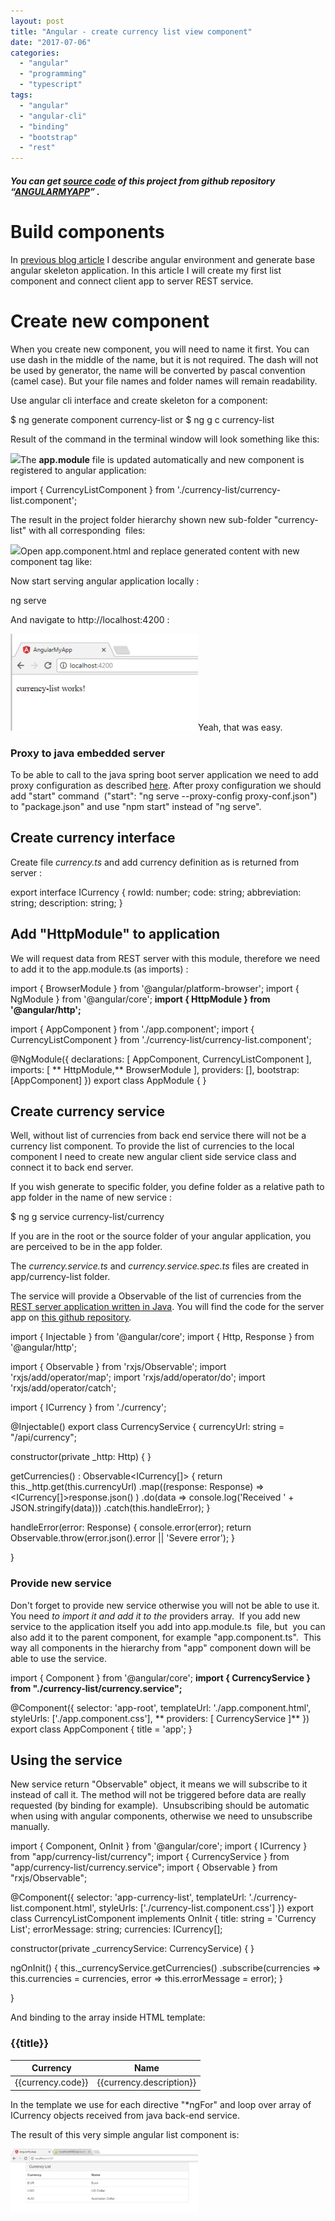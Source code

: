 ```yaml
---
layout: post
title: "Angular - create currency list view component"
date: "2017-07-06"
categories: 
  - "angular"
  - "programming"
  - "typescript"
tags: 
  - "angular"
  - "angular-cli"
  - "binding"
  - "bootstrap"
  - "rest"
---
```


##### You can get [source code](https://github.com/bisaga/SpringBootMyApp) of this project from github repository “[ANGULARMYAPP](https://github.com/bisaga/AngularMyApp)” .

# Build components

In [previous blog article](http://bisaga.com/blog/programming/angular-and-git-project-setup/) I describe angular environment and generate base angular skeleton application. In this article I will create my first list component and connect client app to server REST service.

# Create new component

When you create new component, you will need to name it first. You can use dash in the middle of the name, but it is not required. The dash will not be used by generator, the name will be converted by pascal convention (camel case). But your file names and folder names will remain readability.

Use angular cli interface and create skeleton for a component:

$ ng generate component currency-list
  or
$ ng g c currency-list

Result of the command in the terminal window will look something like this:

[![](images/2017-06-27-22_33_01-AngularMyApp-—-Visual-Studio-Code-300x81.png)](http://bisaga.com/blog/wp-content/uploads/2017/06/2017-06-27-22_33_01-AngularMyApp-—-Visual-Studio-Code.png)The **app.module** file is updated automatically and new component is registered to angular application:

import { CurrencyListComponent } from './currency-list/currency-list.component';

The result in the project folder hierarchy shown new sub-folder "currency-list" with all corresponding  files:

[![](images/2017-06-27-22_36_16-AngularMyApp-—-Visual-Studio-Code-228x300.png)](http://bisaga.com/blog/wp-content/uploads/2017/06/2017-06-27-22_36_16-AngularMyApp-—-Visual-Studio-Code.png)Open app.component.html and replace generated content with new component tag like:

<app-currency-list></app-currency-list>

Now start serving angular application locally :

ng serve

And navigate to http://localhost:4200 :

[![](images/2017-06-27-23_30_26-AngularMyApp-300x155.png)](http://bisaga.com/blog/wp-content/uploads/2017/06/2017-06-27-23_30_26-AngularMyApp.png)Yeah, that was easy.

### Proxy to java embedded server

To be able to call to the java spring boot server application we need to add proxy configuration as described [here](http://bisaga.com/blog/programming/angular-environment/). After proxy configuration we should  add "start" command  ("start": "ng serve --proxy-config proxy-conf.json") to "package.json" and use "npm start" instead of "ng serve".

## Create currency interface

Create file _currency.ts_ and add currency definition as is returned from server :

export interface ICurrency {
    rowId: number;
    code: string;
    abbreviation: string;
    description: string;
}

## Add "HttpModule" to application

We will request data from REST server with this module, therefore we need to add it to the app.module.ts (as imports) :

import { BrowserModule } from '@angular/platform-browser';
import { NgModule } from '@angular/core';
**import { HttpModule } from '@angular/http';**

import { AppComponent } from './app.component';
import { CurrencyListComponent } from './currency-list/currency-list.component';

@NgModule({
  declarations: \[
    AppComponent,
    CurrencyListComponent
  \],
  imports: \[
   ** HttpModule,**
    BrowserModule
  \],
  providers: \[\],
  bootstrap: \[AppComponent\]
})
export class AppModule { }

## Create currency service

Well, without list of currencies from back end service there will not be a currency list component. To provide the list of currencies to the local component I need to create new angular client side service class and connect it to back end server.

If you wish generate to specific folder, you define folder as a relative path to app folder in the name of new service :

$ ng g service currency-list/currency

If you are in the root or the source folder of your angular application, you are perceived to be in the app folder.

The _currency.service.ts_ and _currency.service.spec.ts_ files are created in app/currency-list folder.

The service will provide a Observable of the list of currencies from the [REST server application written in Java](http://bisaga.com/blog/programming/java-spring-boot-project-setup/). You will find the code for the server app on [this github repository](https://github.com/bisaga/SpringBootMyApp).

import { Injectable } from '@angular/core';
import { Http, Response } from '@angular/http';

import { Observable } from 'rxjs/Observable';
import 'rxjs/add/operator/map';
import 'rxjs/add/operator/do';
import 'rxjs/add/operator/catch';

import { ICurrency } from './currency';

@Injectable()
export class CurrencyService {
  currencyUrl: string = "/api/currency";

  constructor(private \_http: Http) { }

  getCurrencies() : Observable<ICurrency\[\]> {
    return this.\_http.get(this.currencyUrl)
      .map((response: Response) => <ICurrency\[\]>response.json() )
      .do(data => console.log('Received ' + JSON.stringify(data)))
      .catch(this.handleError);
  } 

  handleError(error: Response) {
    console.error(error);
    return Observable.throw(error.json().error || 'Severe error');
  }

}

### Provide new service

Don't forget to provide new service otherwise you will not be able to use it. You need _to import it and add it to the_ providers array.  If you add new service to the application itself you add into app.module.ts  file, but  you can also add it to the parent component, for example "app.component.ts".  This way all components in the hierarchy from "app" component down will be able to use the service.

import { Component } from '@angular/core';
**import { CurrencyService } from "./currency-list/currency.service";**

@Component({
  selector: 'app-root',
  templateUrl: './app.component.html',
  styleUrls: \['./app.component.css'\],
 ** providers: \[ CurrencyService \]**
})
export class AppComponent {
  title = 'app';
}

## Using the service

New service return "Observable" object, it means we will subscribe to it instead of call it. The method will not be triggered before data are really requested (by binding for example).  Unsubscribing should be automatic when using with angular components, otherwise we need to unsubscribe manually.

import { Component, OnInit } from '@angular/core';
import { ICurrency } from "app/currency-list/currency";
import { CurrencyService } from "app/currency-list/currency.service";
import { Observable } from "rxjs/Observable";

@Component({
  selector: 'app-currency-list',
  templateUrl: './currency-list.component.html',
  styleUrls: \['./currency-list.component.css'\]
})
export class CurrencyListComponent implements OnInit {
  title: string = 'Currency List';
  errorMessage: string;
  currencies: ICurrency\[\];

  constructor(private \_currencyService: CurrencyService) { }

  ngOnInit() {
      this.\_currencyService.getCurrencies()
      .subscribe(currencies => this.currencies = currencies, 
                  error => this.errorMessage = <any>error);
  }

}

And binding to the array inside HTML template:

<div class='panel panel-default'>
  <div class='panel-heading'>
    <h3 class='panel-title'>
      {{title}}
    </h3>
  </div>

  <table class='table'>
    <thead>
      <tr>
        <th>Currency</th>
        <th>Name</th>
      </tr>
    </thead>
    <tbody>
      <tr \*ngFor='let currency of currencies'>
        <td>{{currency.code}}</td>
        <td>{{currency.description}}</td>
      </tr>
    </tbody>
  </table>

</div>

In the template we use for each directive "\*ngFor" and loop over array of ICurrency objects received from java back-end service.

The result of this very simple angular list component is:

[![](images/2017-07-06-23_25_13-AngularMyApp-300x103.png)](http://bisaga.com/blog/wp-content/uploads/2017/06/2017-07-06-23_25_13-AngularMyApp.png)
